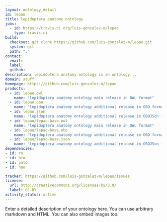 ```yaml
---
layout: ontology_detail
id: lepao
title: lepidoptera anatomy ontology
jobs:
  - id: https://travis-ci.org/luis-gonzalez-m/lepao
    type: travis-ci
build:
  checkout: git clone https://github.com/luis-gonzalez-m/lepao.git
  system: git
  path: "."
contact:
  email: 
  label: 
  github: 
description: lepidoptera anatomy ontology is an ontology...
domain: stuff
homepage: https://github.com/luis-gonzalez-m/lepao
products:
  - id: lepao.owl
    name: "lepidoptera anatomy ontology main release in OWL format"
  - id: lepao.obo
    name: "lepidoptera anatomy ontology additional release in OBO format"
  - id: lepao.json
    name: "lepidoptera anatomy ontology additional release in OBOJSon format"
  - id: lepao/lepao-base.owl
    name: "lepidoptera anatomy ontology main release in OWL format"
  - id: lepao/lepao-base.obo
    name: "lepidoptera anatomy ontology additional release in OBO format"
  - id: lepao/lepao-base.json
    name: "lepidoptera anatomy ontology additional release in OBOJSon format"
dependencies:
- id: ro
- id: bfo
- id: pato
- id: hao

tracker: https://github.com/luis-gonzalez-m/lepao/issues
license:
  url: http://creativecommons.org/licenses/by/3.0/
  label: CC-BY
activity_status: active
---
```


Enter a detailed description of your ontology here. You can use arbitrary markdown and HTML.
You can also embed images too.

